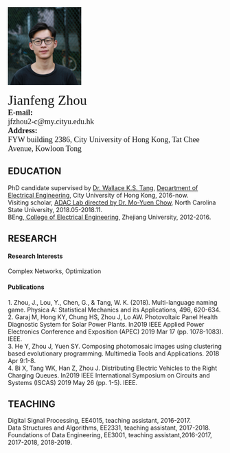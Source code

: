 <html>
<head>
<meta charset="utf-8">
<title>Jianfeng Zhou's Home Page</title>
</head>
<body>
<img src="photo.png" height="182" width="171"/>
<p>
<font size="6" face="Georgia, serif">Jianfeng Zhou</font><br>
<font size="4" face="Georgia, serif"><b>E-mail:</b><br>jfzhou2-c@my.cityu.edu.hk</font><br>
<font size="4" face="Georgia, serif"><b>Address:</b><br>FYW building 2386, City University of Hong Kong, Tat Chee Avenue, Kowloon Tong</font>
</p>

<h2>EDUCATION</h2>

PhD candidate supervised by <a href="http://www.ee.cityu.edu.hk/~kstang/">Dr. Wallace K.S. Tang</a>, <a href="http://www.ee.cityu.edu.hk/home/">Department of Electrical Engineering</a>, City University of Hong Kong, 2016-now.<br>
Visiting scholar, <a href="https://research.ece.ncsu.edu/adac/">ADAC Lab directed by Dr. Mo-Yuen Chow</a>, North Carolina State University, 2018.05-2018.11.<br>
BEng,<a href="http://ee.zju.edu.cn//"> College of Electrical Engineering</a>, Zhejiang University, 2012-2016.<br>


<h2>RESEARCH</h2>
<h4>Research Interests</h4>
 
<p>Complex Networks, Optimization </p>

<h4>Publications</h4>
1. Zhou, J., Lou, Y., Chen, G., & Tang, W. K. (2018). Multi-language naming game. Physica A: Statistical Mechanics and its Applications, 496, 620-634.</br>
2. Garaj M, Hong KY, Chung HS, Zhou J, Lo AW. Photovoltaic Panel Health Diagnostic System for Solar Power Plants. In2019 IEEE Applied Power Electronics Conference and Exposition (APEC) 2019 Mar 17 (pp. 1078-1083). IEEE.</br>
3. He Y, Zhou J, Yuen SY. Composing photomosaic images using clustering based evolutionary programming. Multimedia Tools and Applications. 2018 Apr 9:1-8.<br>
4. Bi X, Tang WK, Han Z, Zhou J. Distributing Electric Vehicles to the Right Charging Queues. In2019 IEEE International Symposium on Circuits and Systems (ISCAS) 2019 May 26 (pp. 1-5). IEEE.<br>

<h2>TEACHING</h2>
Digital Signal Processing, EE4015, teaching assistant, 2016-2017.<br>
Data Structures and Algorithms, EE2331, teaching assistant, 2017-2018.<br>
Foundations of Data Engineering, EE3001, teaching assistant,2016-2017, 2017-2018, 2018-2019.<br>
